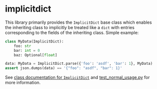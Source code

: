 # implicitdict

This library primarily provides the `ImplicitDict` base class which enables the inheriting class to implicitly be treated like a `dict` with entries corresponding to the fields of the inheriting class.  Simple example:

```python
class MyData(ImplicitDict):
    foo: str
    bar: int = 0
    baz: Optional[float]

data: MyData = ImplicitDict.parse({'foo': 'asdf', 'bar': 1}, MyData)
assert json.dumps(data) == '{"foo": "asdf", "bar": 1}'
```

See [class documentation for `ImplicitDict`](https://github.com/interuss/implicitdict/blob/main/src/implicitdict/__init__.py) and [test_normal_usage.py](https://github.com/interuss/implicitdict/blob/main/tests/test_normal_usage.py) for more information.
